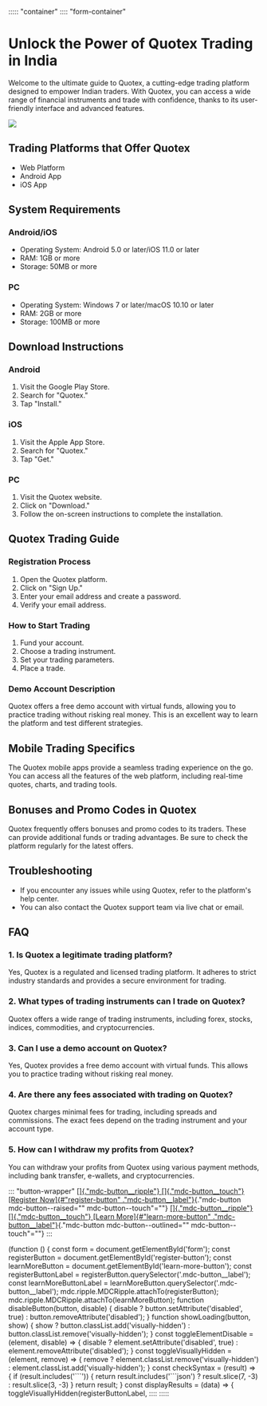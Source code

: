 ::::: \"container\"
:::: \"form-container\"
# Unlock the Power of Quotex Trading in India

Welcome to the ultimate guide to Quotex, a cutting-edge trading platform
designed to empower Indian traders. With Quotex, you can access a wide
range of financial instruments and trade with confidence, thanks to its
user-friendly interface and advanced features.

[![](https://static.quotex.io/files/4_en/300_250.jpg)](https://traff.sbs/brokerqxlid)

## Trading Platforms that Offer Quotex

-   Web Platform
-   Android App
-   iOS App

## System Requirements

### Android/iOS

-   Operating System: Android 5.0 or later/iOS 11.0 or later
-   RAM: 1GB or more
-   Storage: 50MB or more

### PC

-   Operating System: Windows 7 or later/macOS 10.10 or later
-   RAM: 2GB or more
-   Storage: 100MB or more

## Download Instructions

### Android

1.  Visit the Google Play Store.
2.  Search for "Quotex."
3.  Tap "Install."

### iOS

1.  Visit the Apple App Store.
2.  Search for "Quotex."
3.  Tap "Get."

### PC

1.  Visit the Quotex website.
2.  Click on "Download."
3.  Follow the on-screen instructions to complete the installation.

## Quotex Trading Guide

### Registration Process

1.  Open the Quotex platform.
2.  Click on "Sign Up."
3.  Enter your email address and create a password.
4.  Verify your email address.

### How to Start Trading

1.  Fund your account.
2.  Choose a trading instrument.
3.  Set your trading parameters.
4.  Place a trade.

### Demo Account Description

Quotex offers a free demo account with virtual funds, allowing you to
practice trading without risking real money. This is an excellent way to
learn the platform and test different strategies.

## Mobile Trading Specifics

The Quotex mobile apps provide a seamless trading experience on the go.
You can access all the features of the web platform, including real-time
quotes, charts, and trading tools.

## Bonuses and Promo Codes in Quotex

Quotex frequently offers bonuses and promo codes to its traders. These
can provide additional funds or trading advantages. Be sure to check the
platform regularly for the latest offers.

## Troubleshooting

-   If you encounter any issues while using Quotex, refer to the
    platform\'s help center.
-   You can also contact the Quotex support team via live chat or email.

## FAQ

### 1. Is Quotex a legitimate trading platform?

Yes, Quotex is a regulated and licensed trading platform. It adheres to
strict industry standards and provides a secure environment for trading.

### 2. What types of trading instruments can I trade on Quotex?

Quotex offers a wide range of trading instruments, including forex,
stocks, indices, commodities, and cryptocurrencies.

### 3. Can I use a demo account on Quotex?

Yes, Quotex provides a free demo account with virtual funds. This allows
you to practice trading without risking real money.

### 4. Are there any fees associated with trading on Quotex?

Quotex charges minimal fees for trading, including spreads and
commissions. The exact fees depend on the trading instrument and your
account type.

### 5. How can I withdraw my profits from Quotex?

You can withdraw your profits from Quotex using various payment methods,
including bank transfer, e-wallets, and cryptocurrencies.

::: \"button-wrapper\"
[[]{."mdc-button__ripple"} []{."mdc-button__touch"}
[Register Now]{#"register-button"
."mdc-button__label"}](\%22https://traff.sbs/brokerqxlid\%22){."mdc-button
mdc-button--raised="" mdc-button--touch"=""}
[[]{."mdc-button__ripple"} []{."mdc-button__touch"} [Learn
More]{#"learn-more-button"
."mdc-button__label"}](\%22https://traff.sbs/brokerqxlid\%22){."mdc-button
mdc-button--outlined="" mdc-button--touch"=""}
:::

(function () { const form = document.getElementById(\'form\'); const
registerButton = document.getElementById(\'register-button\'); const
learnMoreButton = document.getElementById(\'learn-more-button\'); const
registerButtonLabel =
registerButton.querySelector(\'.mdc-button\_\_label\'); const
learnMoreButtonLabel =
learnMoreButton.querySelector(\'.mdc-button\_\_label\');
mdc.ripple.MDCRipple.attachTo(registerButton);
mdc.ripple.MDCRipple.attachTo(learnMoreButton); function
disableButton(button, disable) { disable ?
button.setAttribute(\'disabled\', true) :
button.removeAttribute(\'disabled\'); } function showLoading(button,
show) { show ? button.classList.add(\'visually-hidden\') :
button.classList.remove(\'visually-hidden\'); } const
toggleElementDisable = (element, disable) =\> { disable ?
element.setAttribute(\'disabled\', true) :
element.removeAttribute(\'disabled\'); } const toggleVisuallyHidden =
(element, remove) =\> { remove ?
element.classList.remove(\'visually-hidden\') :
element.classList.add(\'visually-hidden\'); } const checkSyntax =
(result) =\> { if (result.includes(\'\`\`\`\')) { return
result.includes(\'\`\`\`json\') ? result.slice(7, -3) : result.slice(3,
-3) } return result; } const displayResults = (data) =\> {
toggleVisuallyHidden(registerButtonLabel,
::::
:::::

